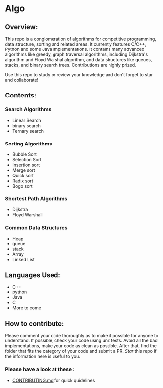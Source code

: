 # Algo


## Overview:
This repo is a conglomeration of algorithms for competitive programming, data structure, sorting and related areas. It currently features C/C++, Python and some Java implementations. It contains many advanced algorithms like greedy, graph traversal algorithms, including Dijkstra's algorithm and Floyd Warshal algorithm, and data structures like queues, stacks, and binary search trees. Contributions are highly prized.

Use this repo to study or review your knowledge and don't forget to star and collaborate!

## Contents:

### Search Algorithms
 - Linear Search
 - binary search
 - Ternary search

### Sorting Algorithms

 - Bubble Sort
 - Selection Sort
 - Insertion sort
 - Merge sort
 - Quick sort
 - Radix sort
 - Bogo sort

### Shortest Path Algorithms

 - Dijkstra
 - Floyd Warshall

### Common Data Structures

 - Heap
 - queue
 - stack
 - Array
 - Linked List

## Languages Used:

 - C++
 - python
 - Java 
 - C
 - More to come

## How to contribute:

Please comment your code thoroughly as to make it possible for anyone to understand.
If possible, check your code using unit tests. 
Avoid all the bad implementations, make your code as clean as possible.
After that, find the folder that fits the category of your code and submit a PR.
*Star* this repo if the information here is useful to you.

### Please have a look at these :
 - [CONTRIBUTING.md](https://github.com/IOSD/Algo/blob/master/CONTRIBUTING.md) for quick quidelines
